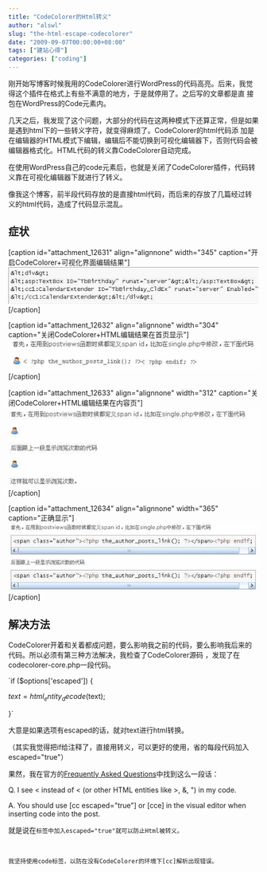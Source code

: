 ```yaml
---
title: "CodeColorer的Html转义"
author: "alswl"
slug: "the-html-escape-codecolorer"
date: "2009-09-07T00:00:00+08:00"
tags: ["建站心得"]
categories: ["coding"]
---
```


刚开始写博客时候我用的CodeColorer进行WordPress的代码高亮。后来，我觉得这个插件在格式上有些不满意的地方，于是就停用了。之后写的文章都是直
接包在WordPress的Code元素内。

几天之后，我发现了这个问题，大部分的代码在这两种模式下还算正常，但是如果是遇到html下的一些转义字符，就变得麻烦了。CodeColorer的html代码添
加是在编辑器的HTML模式下编辑，编辑后不能切换到可视化编辑器下，否则代码会被编辑器格式化。HTML代码的转义靠CodeColorer自动完成。

在使用WordPress自己的code元素后，也就是关闭了CodeColorer插件，代码转义靠在可视化编辑器下就进行了转义。

像我这个博客，前半段代码存放的是直接html代码，而后来的存放了几篇经过转义的html代码，造成了代码显示混乱。

## 症状

[caption id="attachment_12631" align="alignnone" width="345" caption="开启CodeColorer+可视化界面编辑结果"][![Snap2](/images/upload_dropbox/200909/Snap2.jpg)](/images/upload_dropbox/200909/Snap2.jpg)[/caption]

[caption id="attachment_12632" align="alignnone" width="304" caption="关闭CodeColorer+HTML编辑结果在首页显示"][![关闭CodeColorer+HTML编辑结果](/images/upload_dropbox/200909/Snap3.jpg)](/images/upload_dropbox/200909/Snap3.jpg)[/caption]

[caption id="attachment_12633" align="alignnone" width="312" caption="关闭CodeColorer+HTML编辑结果在内容页"][![关闭CodeColorer+HTML编辑结果在内容页](/images/upload_dropbox/200909/Snap4.jpg)](/images/upload_dropbox/200909/Snap4.jpg)[/caption]

[caption id="attachment_12634" align="alignnone" width="365" caption="正确显示"][![正确显示](/images/upload_dropbox/200909/Snap5.jpg)](/images/upload_dropbox/200909/Snap5.jpg)[/caption]

## 解决方法

CodeColorer开着和关着都成问题，要么影响我之前的代码，要么影响我后来的代码。所以必须有第三种方法解决，我检查了CodeColorer源码
，发现了在codecolorer-core.php一段代码。

`if ($options['escaped']) {

$text = html_entity_decode($text);

}`

大意是如果选项有escaped的话，就对text进行html转换。

（其实我觉得把if给注释了，直接用转义，可以更好的使用，省的每段代码加入escaped="true"）

果然，我在官方的[Frequently Asked Questions](http://kpumuk.info/projects/wordpress-plugins/codecolorer/#faq)中找到这么一段话：

Q. I see &lt; instead of < (or other HTML entities like >, &, ") in my code.

A. You should use [cc escaped="true"] or [cce] in the visual editor when
inserting code into the post.

就是说在<code>标签中加入escaped="true"就可以防止Html被转义。

我坚持使用code标签，以防在没有CodeColorer的环境下[cc]解析出现错误。

